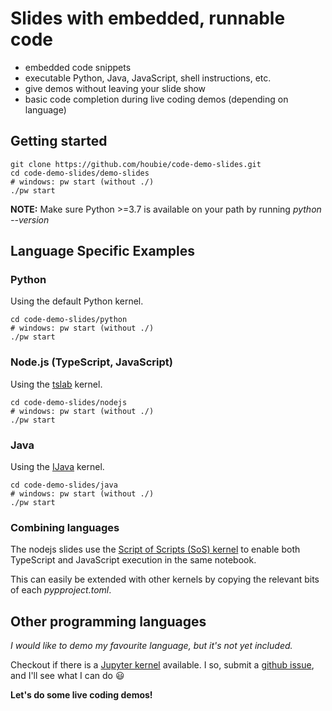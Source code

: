 # Slides with embedded, runnable code 
* embedded code snippets
* executable Python, Java, JavaScript, shell instructions, etc.
* give demos without leaving your slide show
* basic code completion during live coding demos (depending on language)

## Getting started

```shell
git clone https://github.com/houbie/code-demo-slides.git
cd code-demo-slides/demo-slides
# windows: pw start (without ./)
./pw start
```

<div class="alert alert-block alert-info">
    <b>NOTE:</b> Make sure Python >=3.7 is available on your path by running <em>python --version</em></div>

## Language Specific Examples
### Python
Using the default Python kernel.

```shell
cd code-demo-slides/python
# windows: pw start (without ./)
./pw start
```

### Node.js (TypeScript, JavaScript)
Using the [tslab](https://github.com/yunabe/tslab) kernel.

```shell
cd code-demo-slides/nodejs
# windows: pw start (without ./)
./pw start
```

### Java
Using the [IJava](https://github.com/SpencerPark/IJava) kernel.

```shell
cd code-demo-slides/java
# windows: pw start (without ./)
./pw start
```

### Combining languages
The nodejs slides use the [Script of Scripts (SoS) kernel](https://github.com/vatlab/SOS)
to enable both TypeScript and JavaScript execution in the same notebook.

This can easily be extended with other kernels by copying the relevant bits of each _pypproject.toml_.

## Other programming languages
_I would like to demo my favourite language, but it's not yet included._

Checkout if there is a [Jupyter kernel](https://github.com/jupyter/jupyter/wiki/Jupyter-kernels) available.
I so, submit a [github issue](https://github.com/houbie/code-demo-slides/issues), and I'll see what I can do 😃

**Let's do some live coding demos!**
